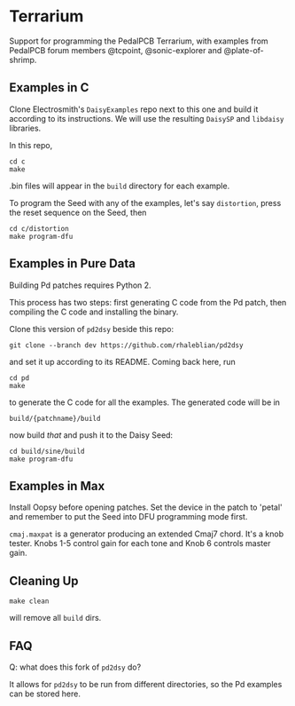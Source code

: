 Terrarium
=========
Support for programming the PedalPCB Terrarium, with examples from
PedalPCB forum members @tcpoint, @sonic-explorer and @plate-of-shrimp.

Examples in C
-------------
Clone Electrosmith's `DaisyExamples` repo next to this one and build it according to its instructions.
We will use the resulting `DaisySP` and `libdaisy` libraries.

In this repo,

    cd c
    make

.bin files will appear in the `build` directory for each example.

To program the Seed with any of the examples, let's say `distortion`,
press the reset sequence on the Seed, then

    cd c/distortion
    make program-dfu 


Examples in Pure Data
---------------------
Building Pd patches requires Python 2.

This process has two steps: first generating C code from the Pd patch,
then compiling the C code and installing the binary.

Clone this version of `pd2dsy` beside this repo:

    git clone --branch dev https://github.com/rhaleblian/pd2dsy

and set it up according to its README.
Coming back here, run

    cd pd
    make

to generate the C code for all the examples. The generated code will be in

    build/{patchname}/build

now build _that_ and push it to the Daisy Seed:

    cd build/sine/build
    make program-dfu


Examples in Max
---------------
Install Oopsy before opening patches.
Set the device in the patch to 'petal' and remember to put the Seed into DFU programming mode first.

`cmaj.maxpat` is a generator producing an extended Cmaj7 chord. It's a knob tester.
Knobs 1-5 control gain for each tone and Knob 6 controls master gain.


Cleaning Up
-----------
    make clean

will remove all `build` dirs.


FAQ
---
Q: what does this fork of `pd2dsy` do?

It allows for `pd2dsy` to be run from different directories, so the Pd examples can be stored here.

